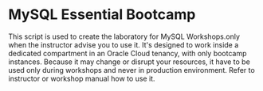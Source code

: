 # MySQL Essential Bootcamp
 
This script is used to create the laboratory for MySQL Workshops.only when the instructor advise you to use it.
It's designed to work inside a dedicated compartment in an Oracle Cloud tenancy, with only bootcamp instances.
Because it may change or disrupt your resources, it have to be used only during workshops and never in production environment.
Refer to instructor or workshop manual how to use it.